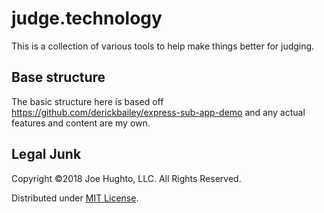# judge.technology

This is a collection of various tools to help make things better for judging.

## Base structure

The basic structure here is based off https://github.com/derickbailey/express-sub-app-demo and any actual features and content are my own.

## Legal Junk

Copyright &copy;2018 Joe Hughto, LLC. All Rights Reserved.

Distributed under [MIT License](http://mit-license.org).
